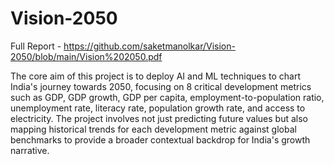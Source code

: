 # Vision-2050

  Full Report - https://github.com/saketmanolkar/Vision-2050/blob/main/Vision%202050.pdf
  
The core aim of this project is to deploy AI and ML techniques to chart India's journey towards 2050, focusing on 8 critical development metrics such as GDP, GDP growth, GDP per capita, employment-to-population ratio, unemployment rate, literacy rate, population growth rate, and access to electricity. The project involves not just predicting future values but also mapping historical trends for each development metric against global benchmarks to provide a broader contextual backdrop for India's growth narrative.


